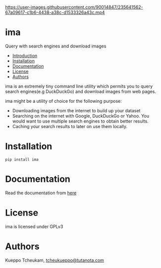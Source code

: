 
https://user-images.githubusercontent.com/90014847/235641562-67a09617-c1b6-4438-a38c-d1533326a43c.mp4


ima
===

Query with search engines and download images

- [Introduction](https://github.com/tcheukueppo/ima#Introduction)
- [Installation](https://github.com/tcheukueppo/ima#Installation)
- [Documentation](https://github.com/tcheukueppo/ima#Documentation)
- [License](https://github.com/tcheukueppo/ima#License)
- [Authors](https://github.com/tcheukueppo/ima#Authors)

ima is an extremely tiny command line utility which permits you to query search engines(e.g DuckDuckGo)
and download images from web pages.

ima might be a utility of choice for the following purpose:

- Downloading images from the internet to build up your dataset
- Searching on the internet with Google, DuckDuckGo or Yahoo. You would want to
  use multiple search engines to obtain better results.
- Caching your search results to later on use them locally.

# Installation

```{python}
pip install ima
```

# Documentation

Read the documentation from [here](./docs/introduction.md)

# License

ima is licensed under GPLv3

# Authors

Kueppo Tcheukam, tcheukueppo@tutanota.com
